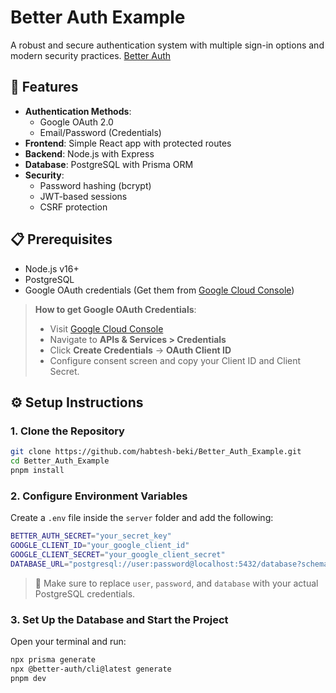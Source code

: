 # Better Auth Example

A robust and secure authentication system with multiple sign-in options and modern security practices.
[Better Auth](https://www.better-auth.com/)

## 🚀 Features

- **Authentication Methods**:
  - Google OAuth 2.0
  - Email/Password (Credentials)
- **Frontend**: Simple React app with protected routes
- **Backend**: Node.js with Express
- **Database**: PostgreSQL with Prisma ORM
- **Security**:
  - Password hashing (bcrypt)
  - JWT-based sessions
  - CSRF protection

## 📋 Prerequisites

- Node.js v16+
- PostgreSQL
- Google OAuth credentials (Get them from [Google Cloud Console](https://console.cloud.google.com/apis/dashboard))

> **How to get Google OAuth Credentials**:
>
> - Visit [Google Cloud Console](https://console.cloud.google.com/apis/dashboard)
> - Navigate to **APIs & Services > Credentials**
> - Click **Create Credentials** → **OAuth Client ID**
> - Configure consent screen and copy your Client ID and Client Secret.

## ⚙️ Setup Instructions

### 1. Clone the Repository

```bash
git clone https://github.com/habtesh-beki/Better_Auth_Example.git
cd Better_Auth_Example
pnpm install
```

### 2. Configure Environment Variables

Create a `.env` file inside the `server` folder and add the following:

```bash
BETTER_AUTH_SECRET="your_secret_key"
GOOGLE_CLIENT_ID="your_google_client_id"
GOOGLE_CLIENT_SECRET="your_google_client_secret"
DATABASE_URL="postgresql://user:password@localhost:5432/database?schema=public"
```

> 🔔 Make sure to replace `user`, `password`, and `database` with your actual PostgreSQL credentials.

### 3. Set Up the Database and Start the Project

Open your terminal and run:

```bash
npx prisma generate
npx @better-auth/cli@latest generate
pnpm dev
```
